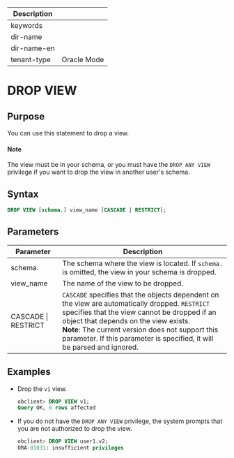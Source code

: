 | Description   |                 |
|---------------|-----------------|
| keywords      |                 |
| dir-name      |                 |
| dir-name-en   |                 |
| tenant-type   | Oracle Mode     |

# DROP VIEW

## Purpose

You can use this statement to drop a view.

  <main id="notice" type='explain'>
    <h4>Note</h4>
    <p>The view must be in your schema, or you must have the <code>DROP ANY VIEW</code> privilege if you want to drop the view in another user's schema. </p>
  </main>

## Syntax

```sql
DROP VIEW [schema.] view_name [CASCADE | RESTRICT];
```

## Parameters

| Parameter | Description |
|---------------------|------------------------------------------------------------------------------------------------------------------------------------------------------|
| schema. | The schema where the view is located. If `schema.` is omitted, the view in your schema is dropped.  |
| view_name | The name of the view to be dropped.  |
| CASCADE \| RESTRICT | `CASCADE` specifies that the objects dependent on the view are automatically dropped. `RESTRICT` specifies that the view cannot be dropped if an object that depends on the view exists.  <br>**Note**: The current version does not support this parameter. If this parameter is specified, it will be parsed and ignored.  |

## Examples

* Drop the `v1` view.

   ```sql
   obclient> DROP VIEW v1;
   Query OK, 0 rows affected
   ```

* If you do not have the `DROP ANY VIEW` privilege, the system prompts that you are not authorized to drop the view.

   ```sql
   obclient> DROP VIEW user1.v2;
   ORA-01031: insufficient privileges
   ```